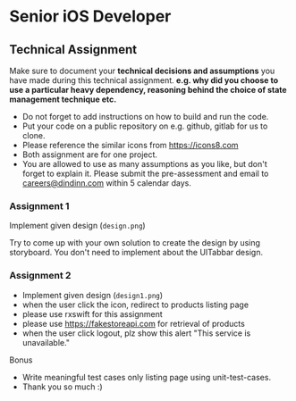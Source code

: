 # Senior iOS Developer

## Technical Assignment

Make sure to document your **technical decisions and assumptions** you have made during this technical assignment. **e.g. why did you choose to use a particular heavy dependency, reasoning behind the choice of state management technique etc.**

- Do not forget to add instructions on how to build and run the code.
- Put your code on a public repository on e.g. github, gitlab for us to clone.
- Please reference the similar icons from https://icons8.com
- Both assignment are for one project.
- You are allowed to use as many assumptions as you like, but don't forget to explain it.
  Please submit the pre-assessment and email to careers@dindinn.com within 5 calendar days.

### Assignment 1

Implement given design (`design.png`)

Try to come up with your own solution to create the design by using storyboard. You don't need to implement about the UITabbar design. 

### Assignment 2
  
  - Implement given design (`design1.png`)
  - when the user click the icon, redirect to products listing page 
  - please use rxswift for this assignment
  - please use https://fakestoreapi.com for retrieval of products
  - when the user click logout, plz show this alert "This service is unavailable."

Bonus

- Write meaningful test cases only listing page using unit-test-cases.
- Thank you so much :)
